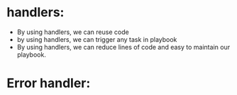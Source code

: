 # handlers:
* By using handlers, we can reuse code
* by using handlers, we can trigger any task in playbook
* By using handlers, we can reduce lines of code and easy to maintain our playbook.


# Error handler:



